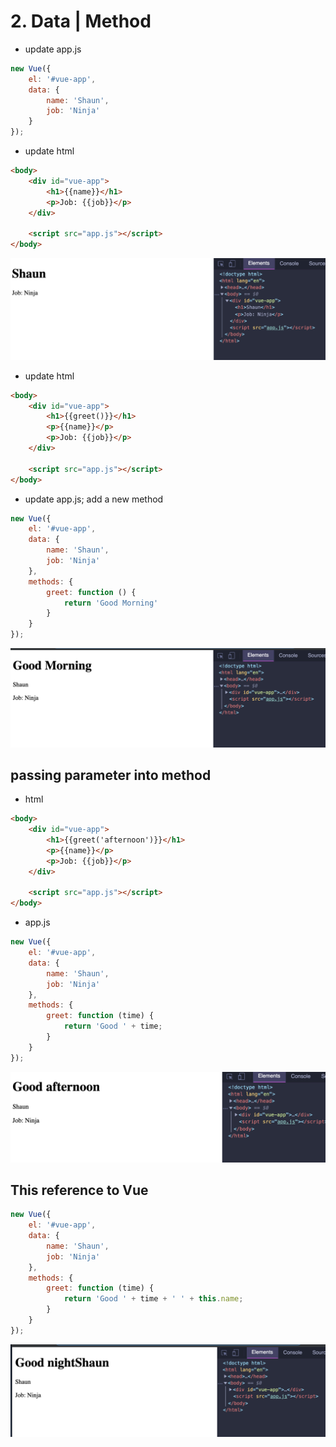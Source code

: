# 2. Data | Method

- update app.js

```js
new Vue({
    el: '#vue-app',
    data: {
        name: 'Shaun',
        job: 'Ninja'
    }
});
```

- update html

```html
<body>
    <div id="vue-app">
        <h1>{{name}}</h1>
        <p>Job: {{job}}</p>
    </div>

    <script src="app.js"></script>
</body>
```

![](img/2020-03-14-23-24-12.png)

- update html

```html
<body>
    <div id="vue-app">
        <h1>{{greet()}}</h1>
        <p>{{name}}</p>
        <p>Job: {{job}}</p>
    </div>

    <script src="app.js"></script>
</body>
```

- update app.js; add a new method

```js
new Vue({
    el: '#vue-app',
    data: {
        name: 'Shaun',
        job: 'Ninja'
    },
    methods: {
        greet: function () {
            return 'Good Morning'
        }
    }
});
```
![](img/2020-03-14-23-28-10.png)


## passing parameter into method
- html

```html
<body>
    <div id="vue-app">
        <h1>{{greet('afternoon')}}</h1>
        <p>{{name}}</p>
        <p>Job: {{job}}</p>
    </div>

    <script src="app.js"></script>
</body>
```

- app.js

```js
new Vue({
    el: '#vue-app',
    data: {
        name: 'Shaun',
        job: 'Ninja'
    },
    methods: {
        greet: function (time) {
            return 'Good ' + time;
        }
    }
});
```
![](img/2020-03-14-23-31-50.png)

## This reference to Vue

```js
new Vue({
    el: '#vue-app',
    data: {
        name: 'Shaun',
        job: 'Ninja'
    },
    methods: {
        greet: function (time) {
            return 'Good ' + time + ' ' + this.name;
        }
    }
});
```
![](img/2020-03-15-01-21-37.png)
